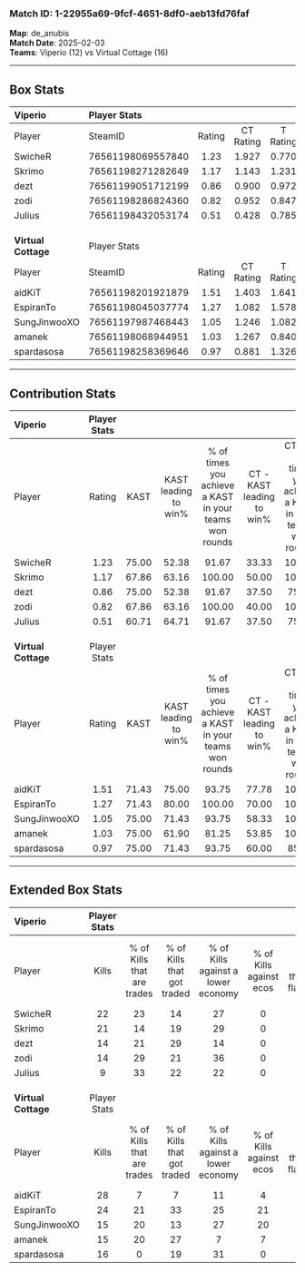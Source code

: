 ### Match ID: 1-22955a69-9fcf-4651-8df0-aeb13fd76faf  
**Map**: de_anubis  
**Match Date**: 2025-02-03  
**Teams**: Viperio (12) vs Virtual Cottage (16)  

---  

## Box Stats  

| **Viperio**         | Player Stats      |        |           |          |       |      |       |         |        |      |     |
| :- | :- | :-: | :-: | :-: | :-: | :-: | :-: | :-: | :-: | :-: | :-: |
| Player              | SteamID           | Rating | CT Rating | T Rating | KAST  | ADR  | Kills | Assists | Deaths | K/D  | HS% |
| SwicheR             | 76561198069557840 |  1.23  |   1.927   |  0.770   | 75.00 | 99.3 |  22   |    7    |   21   | 1.05 | 45  |
| Skrimo              | 76561198271282649 |  1.17  |   1.143   |  1.231   | 67.86 | 90.3 |  21   |    5    |   18   | 1.17 | 71  |
| dezt                | 76561199051712199 |  0.86  |   0.900   |  0.972   | 75.00 | 49.4 |  14   |    5    |   19   | 0.74 | 64  |
| zodi                | 76561198286824360 |  0.82  |   0.952   |  0.847   | 67.86 | 51.6 |  14   |    2    |   18   | 0.78 | 35  |
| JuIius              | 76561198432053174 |  0.51  |   0.428   |  0.785   | 60.71 | 37.5 |   9   |    6    |   22   | 0.41 | 22  |
|                     |                   |        |           |          |       |      |       |         |        |      |     |
|                     |                   |        |           |          |       |      |       |         |        |      |     |
|                     |                   |        |           |          |       |      |       |         |        |      |     |
| **Virtual Cottage** | Player Stats      |        |           |          |       |      |       |         |        |      |     |
| Player              | SteamID           | Rating | CT Rating | T Rating | KAST  | ADR  | Kills | Assists | Deaths | K/D  | HS% |
| aidKiT              | 76561198201921879 |  1.51  |   1.403   |  1.641   | 71.43 | 95.9 |  28   |    2    |   13   | 2.15 | 25  |
| EspiranTo           | 76561198045037774 |  1.27  |   1.082   |  1.578   | 71.43 | 86.1 |  24   |    5    |   18   | 1.33 | 66  |
| SungJinwooXO        | 76561197987468443 |  1.05  |   1.246   |  1.082   | 75.00 | 73.4 |  15   |   13    |   16   | 0.94 | 33  |
| amanek              | 76561198068944951 |  1.03  |   1.267   |  0.840   | 75.00 | 72.5 |  15   |    8    |   16   | 0.94 | 33  |
| spardasosa          | 76561198258369646 |  0.97  |   0.881   |  1.326   | 75.00 | 53.8 |  16   |    6    |   17   | 0.94 | 56  |
---  

## Contribution Stats  

| **Viperio**         | Player Stats |       |                      |                                                        |                           |                                                             |                          |                                                            |
| :- | :-: | :-: | :-: | :-: | :-: | :-: | :-: | :-: |
| Player              |    Rating    | KAST  | KAST leading to win% | % of times you achieve a KAST in your teams won rounds | CT - KAST leading to win% | CT - % of times you achieve a KAST in your teams won rounds | T - KAST leading to win% | T - % of times you achieve a KAST in your teams won rounds |
| SwicheR             |     1.23     | 75.00 |        52.38         |                         91.67                          |           33.33           |                           100.00                            |          77.78           |                           87.50                            |
| Skrimo              |     1.17     | 67.86 |        63.16         |                         100.00                         |           50.00           |                           100.00                            |          72.73           |                           100.00                           |
| dezt                |     0.86     | 75.00 |        52.38         |                         91.67                          |           37.50           |                            75.00                            |          61.54           |                           100.00                           |
| zodi                |     0.82     | 67.86 |        63.16         |                         100.00                         |           40.00           |                           100.00                            |          88.89           |                           100.00                           |
| JuIius              |     0.51     | 60.71 |        64.71         |                         91.67                          |           37.50           |                            75.00                            |          88.89           |                           100.00                           |
|                     |              |       |                      |                                                        |                           |                                                             |                          |                                                            |
|                     |              |       |                      |                                                        |                           |                                                             |                          |                                                            |
|                     |              |       |                      |                                                        |                           |                                                             |                          |                                                            |
| **Virtual Cottage** | Player Stats |       |                      |                                                        |                           |                                                             |                          |                                                            |
| Player              |    Rating    | KAST  | KAST leading to win% | % of times you achieve a KAST in your teams won rounds | CT - KAST leading to win% | CT - % of times you achieve a KAST in your teams won rounds | T - KAST leading to win% | T - % of times you achieve a KAST in your teams won rounds |
| aidKiT              |     1.51     | 71.43 |        75.00         |                         93.75                          |           77.78           |                           100.00                            |          72.73           |                           88.89                            |
| EspiranTo           |     1.27     | 71.43 |        80.00         |                         100.00                         |           70.00           |                           100.00                            |          90.00           |                           100.00                           |
| SungJinwooXO        |     1.05     | 75.00 |        71.43         |                         93.75                          |           58.33           |                           100.00                            |          88.89           |                           88.89                            |
| amanek              |     1.03     | 75.00 |        61.90         |                         81.25                          |           53.85           |                           100.00                            |          75.00           |                           66.67                            |
| spardasosa          |     0.97     | 75.00 |        71.43         |                         93.75                          |           60.00           |                            85.71                            |          81.82           |                           100.00                           |
---  

## Extended Box Stats  

| **Viperio**         | Player Stats |                            |                            |                                    |                         |                              |                                 |        |                             |                                     |                          |                               |                            |
| :- | :-: | :-: | :-: | :-: | :-: | :-: | :-: | :-: | :-: | :-: | :-: | :-: | :-: |
| Player              |    Kills     | % of Kills that are trades | % of Kills that got traded | % of Kills against a lower economy | % of Kills against ecos | % of Kills that are flawless | % of Kills that are close duels | Deaths | % of Deaths that get traded | % of Deaths against a lower economy | % of Deaths against ecos | % of Deaths that are flawless | % of Deaths that are close |
| SwicheR             |      22      |             23             |             14             |                 27                 |            0            |              59              |               14                |   21   |             19              |                 14                  |            0             |              62               |             14             |
| Skrimo              |      21      |             14             |             19             |                 29                 |            0            |              38              |                5                |   18   |              6              |                 17                  |            0             |              50               |             11             |
| dezt                |      14      |             21             |             29             |                 14                 |            0            |              71              |                7                |   19   |             21              |                 11                  |            0             |              89               |             5              |
| zodi                |      14      |             29             |             21             |                 36                 |            0            |              71              |                0                |   18   |             22              |                 17                  |            0             |              67               |             6              |
| JuIius              |      9       |             33             |             22             |                 22                 |            0            |              56              |               11                |   22   |             27              |                 23                  |            0             |              73               |             9              |
|                     |              |                            |                            |                                    |                         |                              |                                 |        |                             |                                     |                          |                               |                            |
|                     |              |                            |                            |                                    |                         |                              |                                 |        |                             |                                     |                          |                               |                            |
|                     |              |                            |                            |                                    |                         |                              |                                 |        |                             |                                     |                          |                               |                            |
| **Virtual Cottage** | Player Stats |                            |                            |                                    |                         |                              |                                 |        |                             |                                     |                          |                               |                            |
| Player              |    Kills     | % of Kills that are trades | % of Kills that got traded | % of Kills against a lower economy | % of Kills against ecos | % of Kills that are flawless | % of Kills that are close duels | Deaths | % of Deaths that get traded | % of Deaths against a lower economy | % of Deaths against ecos | % of Deaths that are flawless | % of Deaths that are close |
| aidKiT              |      28      |             7              |             7              |                 11                 |            4            |              79              |                4                |   13   |              0              |                  8                  |            0             |              85               |             0              |
| EspiranTo           |      24      |             21             |             33             |                 25                 |           21            |              71              |               17                |   18   |             11              |                 11                  |            0             |              50               |             11             |
| SungJinwooXO        |      15      |             20             |             13             |                 27                 |           20            |              53              |               13                |   16   |             38              |                  6                  |            0             |              44               |             6              |
| amanek              |      15      |             20             |             27             |                 7                  |            7            |              67              |               13                |   16   |             13              |                  6                  |            0             |              56               |             19             |
| spardasosa          |      16      |             0              |             19             |                 31                 |            0            |              63              |                0                |   17   |             35              |                  6                  |            6             |              59               |             0              |

